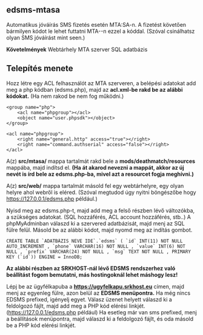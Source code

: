 ## edsms-mtasa
Automatikus jóváírás SMS fizetés esetén MTA:SA-n. A fizetést követően bármilyen kódot le lehet futtatni MTA--n ezzel a kóddal. (Szóval csinálhatsz olyan SMS jóváírást mint seen.)

**Követelmények**
Webtárhely
MTA szerver
SQL adatbázis

## Telepítés menete
Hozz létre egy ACL  felhasználót az MTA szerveren, a belépési adatokat add meg a php kódban (edsms.php), majd az **acl.xml-be rakd be az alábbi kódokat.** (Ha nem rakod be nem fog működni.)

    <group name="php">
		<acl name="phpgroup"></acl>
		<object name="user.phpsdk"></object>
	</group>

    <acl name="phpgroup">
		<right name="general.http" access="true"></right>
		<right name="command.authserial" access="false"></right>
	</acl>

A(z) **src/mtasa/** mappa tartalmát rakd bele a **mods/deathmatch/resources** mappába, majd indítsd el. **(Ha át akarod nevezni a mappát, akkor az új nevét is írd bele az edsms.php-ba, mivel azt a resourcet fogja meghívni.)**

A(z) **src/web/** mappa tartalmát másold fel egy webtárhelyre, egy olyan helyre ahol webről is eléred. (Szóval megtudod úgy nyitni böngészőbe hogy https://127.0.0.1/edsms.php például.)

Nyisd meg az edsms.php-t, majd add meg a felső részben lévő változókba, a szükséges adatokat. (SQL hozzáférés, ACL account hozzáférés, stb..)
A phpMyAdminban válaszd ki a szervered adatbázisát, majd menj az SQL fülre felül. Másold be az alábbi kódot, majd nyomd meg az indítás gombot.

    CREATE TABLE `ADATBÁZIS NEVE IDE`.`edsms` ( `id` INT(11) NOT NULL AUTO_INCREMENT , `phone` VARCHAR(16) NOT NULL , `value` INT(6) NOT NULL , `prefix` VARCHAR(24) NOT NULL , `msg` TEXT NOT NULL , PRIMARY KEY (`id`)) ENGINE = InnoDB;

**Az alábbi részben az SRKHOST-nál lévő EDSMS rendszerhez való beállítást fogom bemutatni, más hostingoknál lehet máshogy lesz!**

Lépj be az ügyfélkapuba a **https://ugyfelkapu.srkhost.eu** címen, majd menj az egyenleg fülre, azon belül az **EDSMS menüpontra.** Ha még nincs EDSMS prefixed, igényelj egyet. Válasz üzenet helyett válaszd ki a feldolgozó fájlt, majd add meg a PHP kód elérési linkjét. (https://127.0.0.1/edsms.php például) Ha esetleg már van sms prefixed, menj a beállítások menüpontra, majd válaszd ki a feldolgozó fájlt, és oda másold be a PHP kód elérési linkjét.